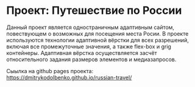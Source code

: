 
# Проект: Путешествие по России
Данный проект является одностраничным адаптивным сайтом, повествующем о возможных для посещения места Росии.
В проекте используются технологии адаптивной вёрстки для всех разрешений, включая все промежуточные значения, а также flex-box и grig контейнеры. Адаптивная вёрстка осуществляется засчёт относительного задания размеров элементов и медиазапросов.

Сыылка на github pages проекта: https://dmitrykodolbenko.github.io/russian-travel/


